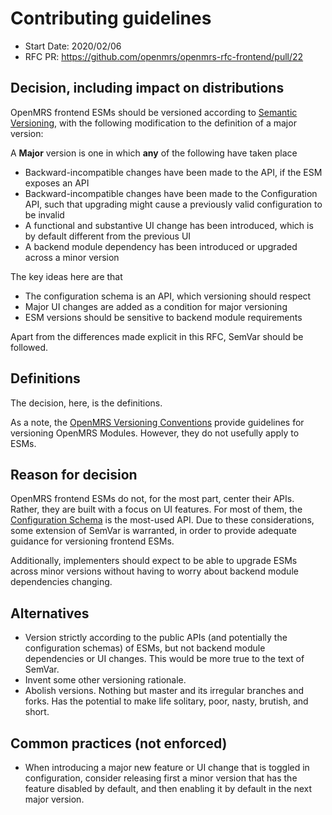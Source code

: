# Contributing guidelines
- Start Date: 2020/02/06
- RFC PR: https://github.com/openmrs/openmrs-rfc-frontend/pull/22

## Decision, including impact on distributions
OpenMRS frontend ESMs should be versioned according to
[Semantic Versioning](https://semver.org/), with the following modification
to the definition of a major version:

A **Major** version is one in which **any** of the following have taken place
- Backward-incompatible changes have been made to the API, if the ESM exposes an API
- Backward-incompatible changes have been made to the Configuration API,
  such that upgrading might cause a previously valid configuration to be invalid
- A functional and substantive UI change has been introduced, which is by
  default different from the previous UI
- A backend module dependency has been introduced or upgraded across a minor version

The key ideas here are that

- The configuration schema is an API, which versioning should respect
- Major UI changes are added as a condition for major versioning
- ESM versions should be sensitive to backend module requirements

Apart from the differences made explicit in this RFC, SemVar should be followed.

## Definitions

The decision, here, is the definitions.

As a note, the
[OpenMRS Versioning Conventions](https://wiki.openmrs.org/display/docs/Versioning)
provide guidelines for versioning OpenMRS Modules. However, they do not
usefully apply to ESMs.

## Reason for decision

OpenMRS frontend ESMs do not, for the most part, center their APIs. Rather,
they are built with a focus on UI features. For most of them, the
[Configuration Schema](https://github.com/openmrs/openmrs-rfc-frontend/blob/master/text/0014-configuration.md)
is the most-used API. Due to these considerations, some extension of
SemVar is warranted, in order to provide adequate guidance for versioning
frontend ESMs.

Additionally, implementers should expect to be able to upgrade ESMs across minor
versions without having to worry about backend module dependencies changing.

## Alternatives

- Version strictly according to the public APIs (and potentially the configuration schemas)
    of ESMs, but not backend module dependencies or UI changes. This would be more true
    to the text of SemVar.
- Invent some other versioning rationale.
- Abolish versions. Nothing but master and its irregular branches and forks. Has
    the potential to make life solitary, poor, nasty, brutish, and short.

## Common practices (not enforced)

- When introducing a major new feature or UI change that is toggled in configuration, consider
  releasing first a minor version that has the feature disabled by default,
  and then enabling it by default in the next major version.
